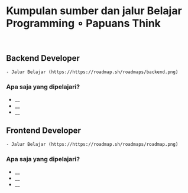 # Kumpulan sumber dan jalur Belajar Programming ∘ Papuans Think
<br>

## Backend Developer
 
    - Jalur Belajar (https://https://roadmap.sh/roadmaps/backend.png)

### Apa saja yang dipelajari?
* __
* __
* __
       

## Frontend Developer
 
    - Jalur Belajar (https://https://roadmap.sh/roadmaps/roadmap.png)

### Apa saja yang dipelajari?
* __
* __
* __
